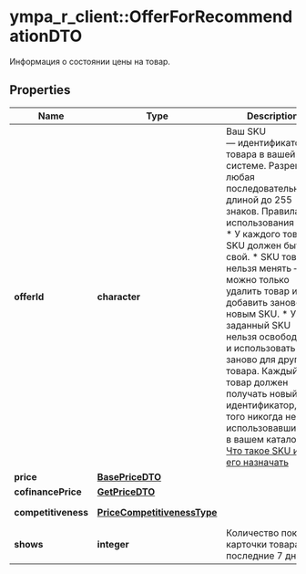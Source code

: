 # ympa_r_client::OfferForRecommendationDTO

Информация о состоянии цены на товар.

## Properties
Name | Type | Description | Notes
------------ | ------------- | ------------- | -------------
**offerId** | **character** | Ваш SKU — идентификатор товара в вашей системе.  Разрешена любая последовательность длиной до 255 знаков.  Правила использования SKU:  * У каждого товара SKU должен быть свой.  * SKU товара нельзя менять — можно только удалить товар и добавить заново с новым SKU.  * Уже заданный SKU нельзя освободить и использовать заново для другого товара. Каждый товар должен получать новый идентификатор, до того никогда не использовавшийся в вашем каталоге.  [Что такое SKU и как его назначать](https://yandex.ru/support/marketplace/assortment/add/index.html#fields)  | [optional] [Pattern: ^[^\\x00-\\x08\\x0A-\\x1f\\x7f]{1,255}$] [Max. length: 255] [Min. length: 1] 
**price** | [**BasePriceDTO**](BasePriceDTO.md) |  | [optional] 
**cofinancePrice** | [**GetPriceDTO**](GetPriceDTO.md) |  | [optional] 
**competitiveness** | [**PriceCompetitivenessType**](PriceCompetitivenessType.md) |  | [optional] [Enum: ] 
**shows** | **integer** | Количество показов карточки товара за последние 7 дней. | [optional] 



